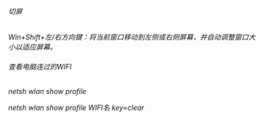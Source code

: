 ###### 切屏

*Win+Shift+左/右方向键：将当前窗口移动到左侧或右侧屏幕，并自动调整窗口大小以适应屏幕。*

###### 查看电脑连过的WIFI

*netsh wlan show profile*

*netsh wlan show profile WIFI名 key=clear* 
